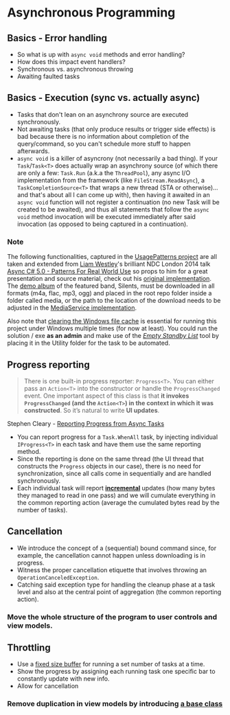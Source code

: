 # Asynchronous Programming

## Basics - Error handling

* So what is up with `async void` methods and error handling?
* How does this impact event handlers?
* Synchronous vs. asynchronous throwing
* Awaiting faulted tasks

## Basics - Execution (sync vs. actually async)

* Tasks that don't lean on an asynchrony source are executed synchronously.
* Not awaiting tasks (that only produce results or trigger side effects) is bad because there is no information about completion of the query/command, so you can't schedule more stuff to happen afterwards.
* `async void` is a killer of asyncrony (not necessarily a bad thing). If your `Task`/`Task<T>` does actually wrap an asynchrony source (of which there are only a few: `Task.Run` (a.k.a the `ThreadPool`), any async I/O implementation from the framework (like `FileStream.ReadAsync`), a `TaskCompletionSource<T>` that wraps a new thread (STA or otherwise)... and that's about all I can come up with), then having it awaited in an `async void` function will not register a continuation (no new Task will be created to be awaited), and thus all statements that follow the `async void` method invocation will be executed immediately after said invocation (as opposed to being captured in a continuation).

### Note

The following functionalities, captured in the [UsagePatterns project] are all taken and extended from [Liam Westley]'s brilliant NDC London 2014 talk [Async C# 5.0 - Patterns For Real World Use] so props to him for a great presentation and source material, check out his [original implementation]. The [demo album] of the featured band, Silents, must be downloaded in all formats (m4a, flac, mp3, ogg) and placed in the root repo folder inside a folder called media, or the path to the location of the download needs to be adjusted in the [MediaService implementation].

Also note that [clearing the Windows file cache] is essential for running this project under Windows multiple times (for now at least). You could run the solution / exe **as an admin** and make use of the *[Empty Standby List]* tool by placing it in the Utility folder for the task to be automated.

## Progress reporting

> There is one built-in progress reporter: `Progress<T>`. You can either pass an `Action<T>` into the constructor or handle the `ProgressChanged` event. One important aspect of this class is that **it invokes `ProgressChanged` (and the `Action<T>`) in the context in which it was constructed**. So it’s natural to write **UI updates**.

Stephen Cleary - [Reporting Progress from Async Tasks]

* You can report progress for a `Task.WhenAll` task, by injecting individual `IProgress<T>` in each task and have them use the same reporting method. 
* Since the reporting is done on the same thread (the UI thread that constructs the `Progress` objects in our case), there is no need for synchronization, since all calls come in sequentially and are handled synchronously.
* Each individual task will report **[incremental]** updates (how many bytes they managed to read in one pass) and we will cumulate everything in the common reporting action (average the cumulated bytes read by the number of tasks).

## Cancellation
* We introduce the concept of a (sequential) bound command since, for example, the cancellation cannot happen unless downloading is in progress.
* Witness the proper cancellation etiquette that involves throwing an `OperationCanceledException`.
* Catching said exception type for handling the cleanup phase at a task level and also at the central point of aggregation (the common reporting action).

### Move the whole structure of the program to user controls and view models.

## Throttling
* Use a [fixed size buffer] for running a set number of tasks at a time.
* Show the progress by assigning each running task one specific bar to constantly update with new info.
* Allow for cancellation

### Remove duplication in view models by introducing [a base class]

[Reporting Progress from Async Tasks]: <https://blog.stephencleary.com/2012/02/reporting-progress-from-async-tasks.html>
[incremental]: <https://blog.stephencleary.com/2012/02/reporting-progress-from-async-tasks.html>
[clearing the Windows file cache]: <https://stackoverflow.com/questions/478340/clear-file-cache-to-repeat-performance-testing>
[UsagePatterns project]: <https://github.com/panteamihai/workshop-async/tree/master/UsagePatterns>
[Liam Westley]: <https://twitter.com/westleyl>
[Async C# 5.0 - Patterns For Real World Use]: <https://vimeo.com/97337304>
[original implementation]: <https://github.com/westleyl/NDCOslo-AsyncPatterns>
[demo album]: <https://silents.bandcamp.com/>
[MediaService implementation]: <https://github.com/panteamihai/workshop-async/blob/master/UsagePatterns/Services/MediaPathService.cs#L10>
[fixed size buffer]: <https://github.com/panteamihai/workshop-async/blob/master/UsagePatterns/ViewModels/WhenAnyThrottledViewModel.cs#L118>
[Empty Standby List]: <https://wj32.org/wp/software/empty-standby-list/>
[a base class]: <https://github.com/panteamihai/workshop-async/blob/master/UsagePatterns/ViewModels/OperationViewModel.cs>